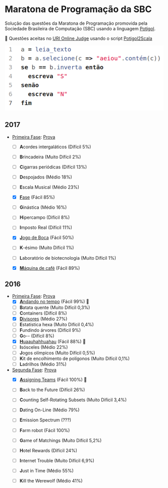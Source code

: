 # Maratona de Programação da SBC

Solução das questões da Maratona de Programação promovida pela Sociedade Brasileira de Computação (SBC)
usando a linguagem [Potigol](http://potigol.github.io).

:balloon: Questões aceitas no [URI Online Judge](https://www.urionlinejudge.com.br) usando o script [Potigol2Scala](https://potigol.github.io/potigol2scala/)

![Questão 1](2016h.png)

## 2017
 - [Primeira Fase](http://maratona.ime.usp.br/vagas17.html): [Prova](http://maratona.ime.usp.br/prim-fase17/maratona.pdf)
   - [ ] **A**cordes intergaláticos (Difícil 5%)
   - [ ] **B**rincadeira (Muito Difícil 2%)
   - [ ] **C**igarras periódicas (Difícil 13%)
   - [ ] **D**espojados (Médio 18%)
   - [ ] **E**scala Musical (Médio 23%)
   - [X] [**F**ase](2017/fase1/F.poti) (Fácil 85%)
   - [ ] **G**inástica (Médio 16%)
   - [ ] **H**ipercampo (Difícil 8%)
   - [ ] **I**mposto Real (Difícil 11%)
   - [X] [**J**ogo de Boca](2017/fase1/J.poti) (Fácil 50%)
   - [ ] **K**-ésimo (Muito Difícil 1%)
   - [ ] **L**aboratório de biotecnologia (Muito Difícil 1%)
   - [X] [**M**áquina de café](2017/fase1/M.poti) (Fácil 89%)


## 2016
 - [Primeira Fase](http://maratona.ime.usp.br/vagas16.html): [Prova](http://maratona.ime.usp.br/prim-fase16/maratona.pdf)
   - [X] [**A**ndando no tempo](2016/fase1/A.poti) (Fácil 99%) :balloon:
   - [ ] **B**atata quente (Muito Difícil 0,3%)
   - [ ] **C**ontainers (Difícil 8%)
   - [X] [**D**ivisores](2016/fase1/D.poti) (Médio 27%)
   - [ ] **E**statística hexa (Muito Difícil 0,4%)
   - [ ] **F**undindo árvores (Difícil 9%)
   - [ ] **G**o-- (Difícil 8%)
   - [X] [**H**uaauhahhuahau](2016/fase1/H.poti) (Fácil 88%) :balloon:
   - [ ] **I**sósceles (Médio 22%)
   - [ ] **J**ogos olímpicos (Muito Difícil 0,5%)
   - [ ] **K**it de encolhimento de polígonos (Muito Difícil 0,1%)
   - [ ] **L**adrilhos (Médio 31%)

 - [Segunda Fase](http://maratona.ime.usp.br/vagas16.html): [Prova](http://maratona.ime.usp.br/prim-fase16/maratona.pdf)
   - [X] [**A**ssigning Teams](2016/fase2/A.poti) (Fácil 100%) :balloon:
   - [ ] **B**ack to the Future (Difícil 26%)
   - [ ] **C**ounting Self-Rotating Subsets (Muito Difícil 3,4%)
   - [ ] **D**ating On-Line (Médio 79%)
   - [ ] **E**mission Spectrum (???)
   - [ ] **F**arm robot (Fácil 100%)
   - [ ] **G**ame of Matchings (Muito Difícil 5,2%)
   - [ ] **H**otel Rewards (Difícil 24%)
   - [ ] **I**nternet Trouble (Muito Difícil 6,9%)
   - [ ] **J**ust in Time (Médio 55%)
   - [ ] **K**ill the Werewolf (Médio 41%)

